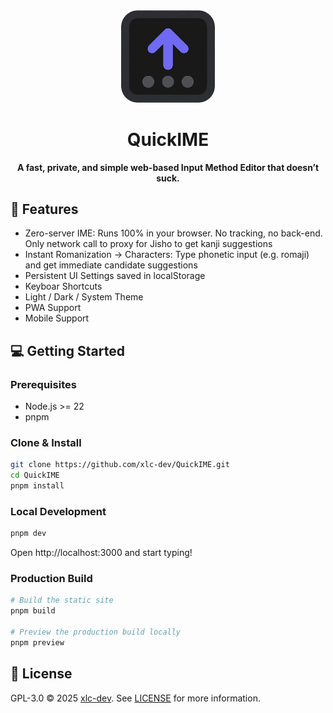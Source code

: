<div align="center">
  <img src="public/icon.png" alt="" width="150" />
  <h1>QuickIME</h1>
  <p><strong>A fast, private, and simple web-based Input Method Editor that doesn’t suck.</strong></p>
</div>

## 🚀 Features

- Zero-server IME: Runs 100% in your browser. No tracking, no back-end. Only network call to proxy for Jisho to get kanji suggestions
- Instant Romanization -> Characters: Type phonetic input (e.g. romaji) and get immediate candidate suggestions
- Persistent UI Settings saved in localStorage
- Keyboar Shortcuts
- Light / Dark / System Theme
- PWA Support
- Mobile Support

## 💻 Getting Started

### Prerequisites

- Node.js >= 22
- pnpm

### Clone & Install

```bash
git clone https://github.com/xlc-dev/QuickIME.git
cd QuickIME
pnpm install
```

### Local Development

```bash
pnpm dev
```

Open http://localhost:3000 and start typing!

### Production Build

```bash
# Build the static site
pnpm build

# Preview the production build locally
pnpm preview
```

## 📜 License

GPL-3.0 © 2025 [xlc-dev](https://github.com/xlc-dev). See [LICENSE](https://github.com/xlc-dev/QuickIME/blob/main/LICENSE) for more information.
